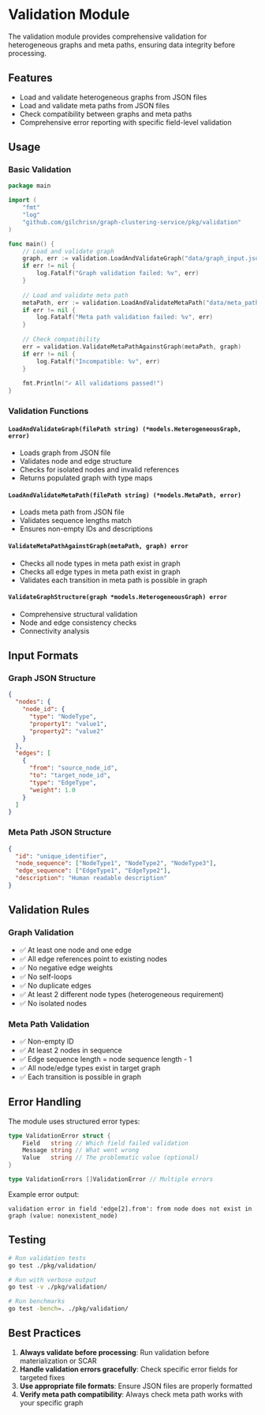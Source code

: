 # Validation Module

The validation module provides comprehensive validation for heterogeneous graphs and meta paths, ensuring data integrity before processing.

## Features

- Load and validate heterogeneous graphs from JSON files
- Load and validate meta paths from JSON files  
- Check compatibility between graphs and meta paths
- Comprehensive error reporting with specific field-level validation

## Usage

### Basic Validation

```go
package main

import (
    "fmt"
    "log"
    "github.com/gilchrisn/graph-clustering-service/pkg/validation"
)

func main() {
    // Load and validate graph
    graph, err := validation.LoadAndValidateGraph("data/graph_input.json")
    if err != nil {
        log.Fatalf("Graph validation failed: %v", err)
    }
    
    // Load and validate meta path
    metaPath, err := validation.LoadAndValidateMetaPath("data/meta_path.json")
    if err != nil {
        log.Fatalf("Meta path validation failed: %v", err)
    }
    
    // Check compatibility
    err = validation.ValidateMetaPathAgainstGraph(metaPath, graph)
    if err != nil {
        log.Fatalf("Incompatible: %v", err)
    }
    
    fmt.Println("✓ All validations passed!")
}
```

### Validation Functions

#### `LoadAndValidateGraph(filePath string) (*models.HeterogeneousGraph, error)`
- Loads graph from JSON file
- Validates node and edge structure
- Checks for isolated nodes and invalid references
- Returns populated graph with type maps

#### `LoadAndValidateMetaPath(filePath string) (*models.MetaPath, error)`
- Loads meta path from JSON file
- Validates sequence lengths match
- Ensures non-empty IDs and descriptions

#### `ValidateMetaPathAgainstGraph(metaPath, graph) error`
- Checks all node types in meta path exist in graph
- Checks all edge types in meta path exist in graph
- Validates each transition in meta path is possible in graph

#### `ValidateGraphStructure(graph *models.HeterogeneousGraph) error`
- Comprehensive structural validation
- Node and edge consistency checks
- Connectivity analysis

## Input Formats

### Graph JSON Structure
```json
{
  "nodes": {
    "node_id": {
      "type": "NodeType",
      "property1": "value1",
      "property2": "value2"
    }
  },
  "edges": [
    {
      "from": "source_node_id",
      "to": "target_node_id", 
      "type": "EdgeType",
      "weight": 1.0
    }
  ]
}
```

### Meta Path JSON Structure
```json
{
  "id": "unique_identifier",
  "node_sequence": ["NodeType1", "NodeType2", "NodeType3"],
  "edge_sequence": ["EdgeType1", "EdgeType2"],
  "description": "Human readable description"
}
```

## Validation Rules

### Graph Validation
- ✅ At least one node and one edge
- ✅ All edge references point to existing nodes
- ✅ No negative edge weights
- ✅ No self-loops
- ✅ No duplicate edges
- ✅ At least 2 different node types (heterogeneous requirement)
- ✅ No isolated nodes

### Meta Path Validation
- ✅ Non-empty ID
- ✅ At least 2 nodes in sequence
- ✅ Edge sequence length = node sequence length - 1
- ✅ All node/edge types exist in target graph
- ✅ Each transition is possible in graph

## Error Handling

The module uses structured error types:

```go
type ValidationError struct {
    Field   string // Which field failed validation
    Message string // What went wrong
    Value   string // The problematic value (optional)
}

type ValidationErrors []ValidationError // Multiple errors
```

Example error output:
```
validation error in field 'edge[2].from': from node does not exist in graph (value: nonexistent_node)
```

## Testing

```bash
# Run validation tests
go test ./pkg/validation/

# Run with verbose output
go test -v ./pkg/validation/

# Run benchmarks
go test -bench=. ./pkg/validation/
```

## Best Practices

1. **Always validate before processing**: Run validation before materialization or SCAR
2. **Handle validation errors gracefully**: Check specific error fields for targeted fixes
3. **Use appropriate file formats**: Ensure JSON files are properly formatted
4. **Verify meta path compatibility**: Always check meta path works with your specific graph